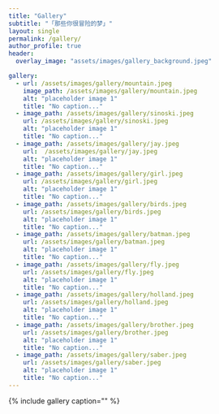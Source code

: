 ```yaml
---
title: "Gallery"
subtitle: "「那些你很冒险的梦」"
layout: single
permalink: /gallery/
author_profile: true
header: 
  overlay_image: "assets/images/gallery_background.jpeg"

gallery:
  - url: /assets/images/gallery/mountain.jpeg
    image_path: /assets/images/gallery/mountain.jpeg
    alt: "placeholder image 1"
    title: "No caption..."
  - image_path: /assets/images/gallery/sinoski.jpeg
    url: /assets/images/gallery/sinoski.jpeg
    alt: "placeholder image 1"
    title: "No caption..."
  - image_path: /assets/images/gallery/jay.jpeg
    url:  /assets/images/gallery/jay.jpeg
    alt: "placeholder image 1"
    title: "No caption..."    
  - image_path: /assets/images/gallery/girl.jpeg
    url: /assets/images/gallery/girl.jpeg
    alt: "placeholder image 1"
    title: "No caption..."
  - image_path: /assets/images/gallery/birds.jpeg
    url: /assets/images/gallery/birds.jpeg
    alt: "placeholder image 1"
    title: "No caption..."
  - image_path: /assets/images/gallery/batman.jpeg
    url: /assets/images/gallery/batman.jpeg
    alt: "placeholder image 1"
    title: "No caption..."              
  - image_path: /assets/images/gallery/fly.jpeg
    url: /assets/images/gallery/fly.jpeg
    alt: "placeholder image 1"
    title: "No caption..."
  - image_path: /assets/images/gallery/holland.jpeg
    url: /assets/images/gallery/holland.jpeg
    alt: "placeholder image 1"
    title: "No caption..."        
  - image_path: /assets/images/gallery/brother.jpeg
    url: /assets/images/gallery/brother.jpeg
    alt: "placeholder image 1"
    title: "No caption..."    
  - image_path: /assets/images/gallery/saber.jpeg
    url: /assets/images/gallery/saber.jpeg
    alt: "placeholder image 1"
    title: "No caption..."    
---
```


{% include gallery caption="" %}